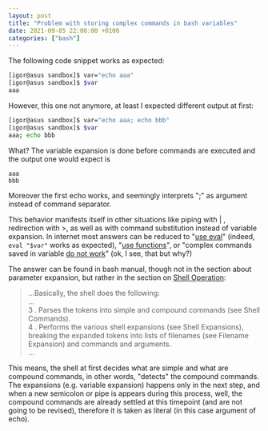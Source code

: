 ```yaml
---
layout: post
title: "Problem with storing complex commands in bash variables"
date: 2021-09-05 22:00:00 +0100
categories: ["bash"]
---
```

 
The following code snippet works as expected:
```bash
[igor@asus sandbox]$ var="echo aaa"
[igor@asus sandbox]$ $var
aaa
```
However, this one not anymore, at least I expected different output at first:
```bash
[igor@asus sandbox]$ var="echo aaa; echo bbb"
[igor@asus sandbox]$ $var
aaa; echo bbb
```
What? The variable expansion is done before commands are executed and the output one would expect is
```
aaa
bbb
```
Moreover the first echo works, and seemingly interprets ";" as argument instead of command separator. 

This behavior manifests itself in other situations like piping with \| , redirection with >, as well as with command substitution instead of variable expansion. In internet most answers can be reduced to "[use eval](https://unix.stackexchange.com/questions/91390/how-to-store-pipe-in-a-variable)" (indeed, `eval "$var"` works as expected), "[use functions](https://stackoverflow.com/questions/66681848/bash-storing-a-command-in-a-variable-cmd-and-then-running-it-with-cmd-fails)", or "complex commands saved in variable [do not work](http://mywiki.wooledge.org/BashFAQ/050)" (ok, I see, that but why?)

The answer can be found in bash manual, though not in the section about parameter expansion, but rather in the section on [Shell Operation](https://www.gnu.org/savannah-checkouts/gnu/bash/manual/bash.html#Shell-Operation):
> ...Basically, the shell does the following: <br>
> ...<br>
> 3 . Parses the tokens into simple and compound commands (see Shell Commands). <br>
> 4 . Performs the various shell expansions (see Shell Expansions), breaking the expanded tokens into lists of filenames (see Filename Expansion) and commands and arguments. <br>
> ...

This means, the shell at first decides what are simple and what are compound commands, in other words, "detects" the compound commands. The expansions (e.g. variable expansion) happens only in the next step, and when a new semicolon or pipe is appears during this process, well, the compound commands are already settled at this timepoint (and are not going to be revised), therefore it is taken as literal (in this case argument of echo).

